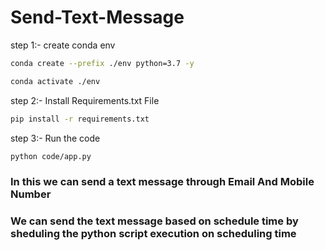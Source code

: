 # Send-Text-Message

step 1:- create conda env                             
```bash
conda create --prefix ./env python=3.7 -y
```
```bash
conda activate ./env
```

step 2:- Install Requirements.txt File
```bash
pip install -r requirements.txt
```

step 3:- Run the code
```bash
python code/app.py
```



### In this we can send a text message through Email And Mobile Number

### We can send the text message based on schedule time by sheduling the python script execution on scheduling time
